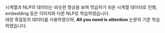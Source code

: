 시계열과 NLP의 데이터는 비슷한 향상을 보여 학습하기 쉬운 시계열 데이터로 진행, embedding 등은 이미지와 다른 NLP로 학습하였습니다.<br>
태양 흑점등의 데이터를 사용하였으며, **All you need is attention** 논문의 기준 학습하였습니다.
